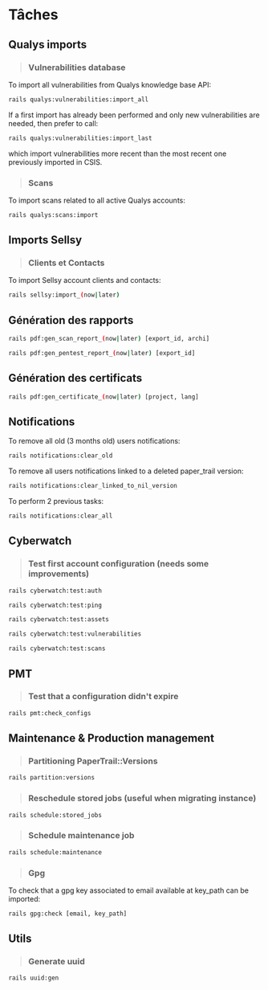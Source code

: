 # Tâches

## Qualys imports

> ### Vulnerabilities database

To import all vulnerabilities from Qualys knowledge base API:

```bash
rails qualys:vulnerabilities:import_all
```

If a first import has already been performed and only new vulnerabilities are needed, then prefer to call:

```bash
rails qualys:vulnerabilities:import_last
```

which import vulnerabilities more recent than the most recent one previously imported in CSIS.

> ### Scans

To import scans related to all active Qualys accounts:

```bash
rails qualys:scans:import
```

## Imports Sellsy

> ### Clients et Contacts

To import Sellsy account clients and contacts:

```bash
rails sellsy:import_(now|later)
```

## Génération des rapports

```bash
rails pdf:gen_scan_report_(now|later) [export_id, archi]
```

```bash
rails pdf:gen_pentest_report_(now|later) [export_id]
```

## Génération des certificats

```bash
rails pdf:gen_certificate_(now|later) [project, lang]
```

## Notifications

To remove all old (3 months old) users notifications:

```bash
rails notifications:clear_old
```

To remove all users notifications linked to a deleted paper_trail version:

```bash
rails notifications:clear_linked_to_nil_version
```

To perform 2 previous tasks:

```bash
rails notifications:clear_all
```

## Cyberwatch

> ### Test first account configuration (needs some improvements)

```bash
rails cyberwatch:test:auth
```

```bash
rails cyberwatch:test:ping
```

```bash
rails cyberwatch:test:assets
```

```bash
rails cyberwatch:test:vulnerabilities
```

```bash
rails cyberwatch:test:scans
```

## PMT

> ### Test that a configuration didn't expire

```bash
rails pmt:check_configs
```

## Maintenance & Production management

> ### Partitioning PaperTrail::Versions

```bash
rails partition:versions
```

> ### Reschedule stored jobs (useful when migrating instance)

```bash
rails schedule:stored_jobs
```

> ### Schedule maintenance job

```bash
rails schedule:maintenance
```

> ### Gpg

To check that a gpg key associated to email available at key_path can be imported:

```bash
rails gpg:check [email, key_path]
```

## Utils

> ### Generate uuid

```bash
rails uuid:gen
```
